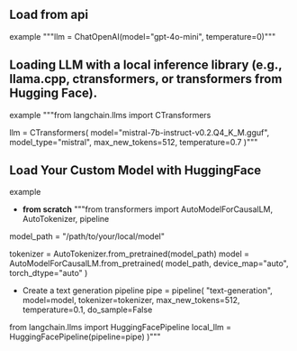 ## Load from api 
example 
"""llm = ChatOpenAI(model="gpt-4o-mini", temperature=0)"""

## Loading LLM with a local inference library (e.g., llama.cpp, ctransformers, or transformers from Hugging Face).
example
"""from langchain.llms import CTransformers

llm = CTransformers(
    model="mistral-7b-instruct-v0.2.Q4_K_M.gguf",
    model_type="mistral",
    max_new_tokens=512,
    temperature=0.7
)"""

## Load Your Custom Model with HuggingFace
example
- **from scratch**
"""from transformers import AutoModelForCausalLM, AutoTokenizer, pipeline

model_path = "/path/to/your/local/model"

tokenizer = AutoTokenizer.from_pretrained(model_path)
model = AutoModelForCausalLM.from_pretrained(
    model_path,
    device_map="auto",
    torch_dtype="auto"
)

- Create a text generation pipeline
pipe = pipeline(
    "text-generation",
    model=model,
    tokenizer=tokenizer,
    max_new_tokens=512,
    temperature=0.1,
    do_sample=False

from langchain.llms import HuggingFacePipeline
local_llm = HuggingFacePipeline(pipeline=pipe)
)"""
